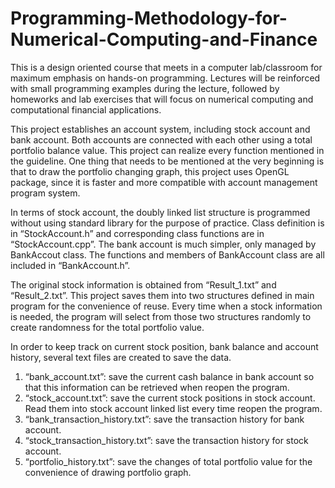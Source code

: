 # Programming-Methodology-for-Numerical-Computing-and-Finance
This is a design oriented course that meets in a computer lab/classroom for maximum emphasis on hands-on programming. Lectures will be reinforced with small programming examples during the lecture, followed by homeworks and lab exercises that will focus on numerical computing and computational financial applications. 

This project establishes an account system, including stock account and bank account. Both accounts are connected with each other using a total portfolio balance value. This project can realize every function mentioned in the guideline. One thing that needs to be mentioned at the very beginning is that to draw the portfolio changing graph, this project uses OpenGL package, since it is faster and more compatible with account management program system.

In terms of stock account, the doubly linked list structure is programmed without using standard library for the purpose of practice. Class definition is in “StockAccount.h” and corresponding class functions are in “StockAccount.cpp”. The bank account is much simpler, only managed by BankAccout class. The functions and members of BankAccount class are all included in “BankAccount.h”.

The original stock information is obtained from “Result_1.txt” and “Result_2.txt”. This project saves them into two structures defined in main program for the convenience of reuse. Every time when a stock information is needed, the program will select from those two structures randomly to create randomness for the total portfolio value.

In order to keep track on current stock position, bank balance and account history, several text files are created to save the data.
1.	“bank_account.txt”: save the current cash balance in bank account so that this information can be retrieved when reopen the program.
2.	“stock_account.txt”: save the current stock positions in stock account. Read them into stock account linked list every time reopen the program.
3.	“bank_transaction_history.txt”: save the transaction history for bank account.
4.	“stock_transaction_history.txt”: save the transaction history for stock account.
5.	“portfolio_history.txt”: save the changes of total portfolio value for the convenience of drawing portfolio graph.
